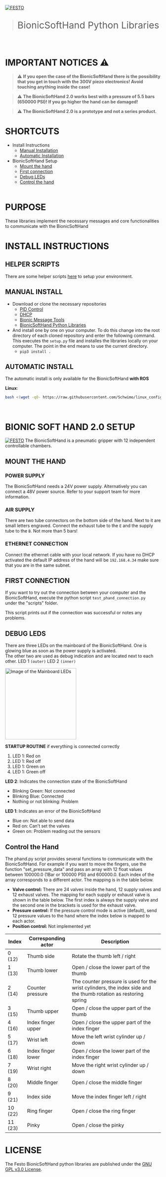 [![FESTO](images/logo.png)](https://www.festo.com/group/de/cms/10156.htm)

> <p style="font-size:30px">BionicSoftHand Python Libraries </p>
<br>

# IMPORTANT NOTICES :warning:
> :warning: **If you open the case of the BionicSoftHand there is the possibility that you get in touch with the 300V piezo electronics! Avoid touching anything inside the case!**

> :warning: **The BionicSoftHand 2.0 works best with a pressure of 5.5 bars (650000 PSI)! If you go higher the hand can be damaged!** 

> :warning: **The BionicSoftHand 2.0 is a prototype and not a series product.** 

# SHORTCUTS
* Install Instructions
    * [Manual Installation](#MANUAL-INSTALL)
    * [Automatic Installation](#AUTOMATIC-INSTALL)
* BionicSoftHand Setup
    * [Mount the hand](#mount-the-hand)
    * [First connection](#first-connection)
    * [Debug LEDs](#Debug-leds)
    * [Control the hand](#Control-the-hand)
<br></br>

# PURPOSE
These libraries implement the necessary messages and core functionalities to communicate with the BionicSoftHand

# INSTALL INSTRUCTIONS
## HELPER SCRIPTS
There are some helper scripts [here](https://github.com/Schwimo/linux_config) to setup your environment.

## MANUAL INSTALL
* Download or clone the necessary repositories
    * [PID Control](https://github.com/Schwimo/bionic-pid-control)
    * [DHCP](https://github.com/Schwimo/bionic-dhcp)
    * [Bionic Message Tools](https://github.com/Schwimo/bionic-message-tools)
    * [BionicSoftHand Python Libraries](https://github.com/Schwimo/phand-python-libs)
* And install one by one on your computer. To do this change into the root directory of each cloned repository and enter the following command. This executes the `setup.py` file and installes the libraries locally on your computer. The point in the end means to use the current directory.
    * `` pip3 install .  ``

## AUTOMATIC INSTALL
The automatic install is only available for the BionicSoftHand **with ROS**

**Linux**:
```bash
bash <(wget -qO- https://raw.githubusercontent.com/Schwimo/linux_config/master/scripts/setup_phand.bash)
```
<br>

# BIONIC SOFT HAND 2.0 SETUP
[![FESTO](images/bionic_soft_hand.png)](https://www.festo.com/group/de/cms/10156.htm)
The BionicSoftHand is a pneumatic gripper with 12 independent controllable chambers.

## MOUNT THE HAND
### POWER SUPPLY
The BionicSoftHand needs a 24V power supply. Alternatively you can connect a 48V power source. Refer to your support team for more information.
### AIR SUPPLY
There are two tube connectors on the bottom side of the hand. Next to it are small letters engraved.
Connect the exhaust tube to the `E` and the supply tube to the `B`. Not more than 5 bars!
### ETHERNET CONNECTION
Connect the ethernet cable with your local network.
If you have no DHCP activated the default IP address of the hand will be `192.168.4.34` make sure that you are in the same subnet.

## FIRST CONNECTION
If you want to try out the connection between your computer and the BionicSoftHand, execute the python script `test_phand_connection.py ` under the "scripts" folder.

This script prints out if the connection was successful or notes any problems.

## DEBUG LEDS
There are three LEDs on the mainboard of the BionicSoftHand. 
One is glowing blue as soon as the power supply is activated.   
The other two are used as debug indication and are located next to each other. 
LED 1 `(outer)` LED 2 `(inner)`

<img src="images\mainboard_leds.png" alt="Image of the Mainboard LEDs" width="230"/>

**STARTUP ROUTINE** if everything is connected correctly

1. LED 1: Red on
2. LED 1: Red off
3. LED 1: Green on
4. LED 1: Green off

**LED 2**: Indicates the connection state of the BionicSoftHand     
 * Blinking Green: Not connected       
 * Blinking Blue: Connected        
 * Nothing or not blinking: Problem        

**LED 1**: Indicates an error of the BionicSoftHand     
 * Blue on: Not able to send data      
 * Red on: Can't set the valves        
 * Green on: Problem reading out the sensors       

 ## Control the Hand

The phand.py script provides several functions to communicate with the BionicSoftHand. For example if you want to move the fingers, use the function "set_pressure_data" and pass an array with 12 float values between 100000.0 (1Bar or 100000 PSI) and 600000.0. Each index of the array corresponds to a different actor. The mapping is in the table below.

* **Valve control:** There are 24 valves inside the hand, 12 supply valves and 12 exhaust valves. 
The mapping for each supply or exhaust valve is shown in the table below. The first index is always the supply valve and the second one in the brackets is used for the exhaust valve.
* **Pressure control:** If the pressure control mode is active (default), send 12 pressure values to the hand where the index below is mapped to each actor.
* **Position control:** Not implemented yet

| Index      | Corresponding actor | Description |
| ---------- | ------------------- | ----------- |
0 (12)       | Thumb side          | Rotate the thumb left / right  
1 (13)       | Thumb lower         | Open / close the lower part of the thumb
2 (14)       | Counter pressure    | The counter pressure is used for the wrist cylinders, the index side and the thumb rotation as restoring spring
3 (15)       | Thumb upper         | Open / close the upper part of the thumb
4 (16)       | Index finger upper  | Open / close the upper part of the index finger
5 (17)       | Wrist left          | Move the left wrist cylinder up / down
6 (18)       | Index finger lower  | Open / close the lower part of the index finger
7 (19)       | Wrist right         | Move the right wrist cylinder up / down
8 (20)       | Middle finger       | Open / close the middle finger
9 (21)       | Index side          | Move the index finger left / right
10 (22)      | Ring finger         | Open / close the ring finger
11 (23)      | Pinky               | Open / close the pinky

# LICENSE
The Festo BionicSoftHand python libraries are published under the [GNU GPL v3.0 License](https://www.gnu.org/licenses/gpl-3.0.de.html).
